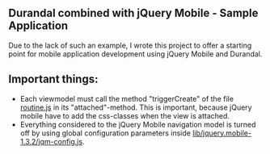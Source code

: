 ## Durandal combined with jQuery Mobile - Sample Application

Due to the lack of such an example, I wrote this project to offer a starting point for mobile application development using jQuery Mobile and Durandal.

## Important things:

* Each viewmodel must call the method "triggerCreate" of the file [routine.js](https://github.com/astahlhofen/DurandalJs-jQuery-Mobile-Sample/blob/master/public/app/utils/routines.js) in its "attached"-method. This is important, because jQuery mobile have to add the css-classes when the view is attached.
* Everything considered to the jQuery Mobile navigation model is turned off by using global configuration parameters inside [lib/jquery.mobile-1.3.2/jqm-config.js](https://github.com/astahlhofen/DurandalJs-jQuery-Mobile-Sample/blob/master/public/lib/jquery.mobile-1.3.2/jqm-config.js).
